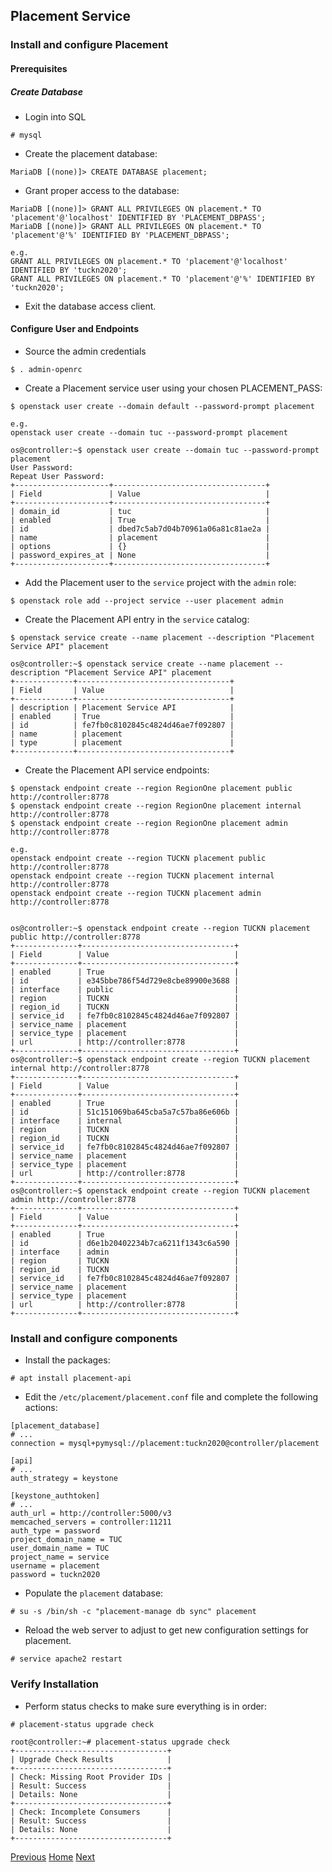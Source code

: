 ## Placement Service

### Install and configure Placement
#### Prerequisites
##### Create Database
- Login into SQL
```
# mysql
```

- Create the placement database:
```
MariaDB [(none)]> CREATE DATABASE placement;
```

- Grant proper access to the database:
```
MariaDB [(none)]> GRANT ALL PRIVILEGES ON placement.* TO 'placement'@'localhost' IDENTIFIED BY 'PLACEMENT_DBPASS';
MariaDB [(none)]> GRANT ALL PRIVILEGES ON placement.* TO 'placement'@'%' IDENTIFIED BY 'PLACEMENT_DBPASS';

e.g.
GRANT ALL PRIVILEGES ON placement.* TO 'placement'@'localhost' IDENTIFIED BY 'tuckn2020';
GRANT ALL PRIVILEGES ON placement.* TO 'placement'@'%' IDENTIFIED BY 'tuckn2020';
```
- Exit the database access client.

#### Configure User and Endpoints
- Source the admin credentials
```
$ . admin-openrc
```

- Create a Placement service user using your chosen PLACEMENT_PASS:
```
$ openstack user create --domain default --password-prompt placement

e.g.
openstack user create --domain tuc --password-prompt placement

os@controller:~$ openstack user create --domain tuc --password-prompt placement
User Password:
Repeat User Password:
+---------------------+----------------------------------+
| Field               | Value                            |
+---------------------+----------------------------------+
| domain_id           | tuc                              |
| enabled             | True                             |
| id                  | dbed7c5ab7d04b70961a06a81c81ae2a |
| name                | placement                        |
| options             | {}                               |
| password_expires_at | None                             |
+---------------------+----------------------------------+
```

- Add the Placement user to the ```service``` project with the ```admin``` role:
```
$ openstack role add --project service --user placement admin
```

- Create the Placement API entry in the ```service``` catalog:
```
$ openstack service create --name placement --description "Placement Service API" placement

os@controller:~$ openstack service create --name placement --description "Placement Service API" placement
+-------------+----------------------------------+
| Field       | Value                            |
+-------------+----------------------------------+
| description | Placement Service API            |
| enabled     | True                             |
| id          | fe7fb0c8102845c4824d46ae7f092807 |
| name        | placement                        |
| type        | placement                        |
+-------------+----------------------------------+
```

- Create the Placement API service endpoints:
```
$ openstack endpoint create --region RegionOne placement public http://controller:8778
$ openstack endpoint create --region RegionOne placement internal http://controller:8778
$ openstack endpoint create --region RegionOne placement admin http://controller:8778

e.g.
openstack endpoint create --region TUCKN placement public http://controller:8778
openstack endpoint create --region TUCKN placement internal http://controller:8778
openstack endpoint create --region TUCKN placement admin http://controller:8778


os@controller:~$ openstack endpoint create --region TUCKN placement public http://controller:8778
+--------------+----------------------------------+
| Field        | Value                            |
+--------------+----------------------------------+
| enabled      | True                             |
| id           | e345bbe786f54d729e8cbe89900e3688 |
| interface    | public                           |
| region       | TUCKN                            |
| region_id    | TUCKN                            |
| service_id   | fe7fb0c8102845c4824d46ae7f092807 |
| service_name | placement                        |
| service_type | placement                        |
| url          | http://controller:8778           |
+--------------+----------------------------------+
os@controller:~$ openstack endpoint create --region TUCKN placement internal http://controller:8778
+--------------+----------------------------------+
| Field        | Value                            |
+--------------+----------------------------------+
| enabled      | True                             |
| id           | 51c151069ba645cba5a7c57ba86e606b |
| interface    | internal                         |
| region       | TUCKN                            |
| region_id    | TUCKN                            |
| service_id   | fe7fb0c8102845c4824d46ae7f092807 |
| service_name | placement                        |
| service_type | placement                        |
| url          | http://controller:8778           |
+--------------+----------------------------------+
os@controller:~$ openstack endpoint create --region TUCKN placement admin http://controller:8778
+--------------+----------------------------------+
| Field        | Value                            |
+--------------+----------------------------------+
| enabled      | True                             |
| id           | d6e1b20402234b7ca6211f1343c6a590 |
| interface    | admin                            |
| region       | TUCKN                            |
| region_id    | TUCKN                            |
| service_id   | fe7fb0c8102845c4824d46ae7f092807 |
| service_name | placement                        |
| service_type | placement                        |
| url          | http://controller:8778           |
+--------------+----------------------------------+
```

### Install and configure components
- Install the packages:
```
# apt install placement-api
```
- Edit the ```/etc/placement/placement.conf``` file and complete the following actions:
```
[placement_database]
# ...
connection = mysql+pymysql://placement:tuckn2020@controller/placement

[api]
# ...
auth_strategy = keystone

[keystone_authtoken]
# ...
auth_url = http://controller:5000/v3
memcached_servers = controller:11211
auth_type = password
project_domain_name = TUC
user_domain_name = TUC
project_name = service
username = placement
password = tuckn2020
```
- Populate the ```placement``` database:
```
# su -s /bin/sh -c "placement-manage db sync" placement
```

- Reload the web server to adjust to get new configuration settings for placement.
```
# service apache2 restart
```

### Verify Installation

- Perform status checks to make sure everything is in order:
```
# placement-status upgrade check

root@controller:~# placement-status upgrade check
+----------------------------------+
| Upgrade Check Results            |
+----------------------------------+
| Check: Missing Root Provider IDs |
| Result: Success                  |
| Details: None                    |
+----------------------------------+
| Check: Incomplete Consumers      |
| Result: Success                  |
| Details: None                    |
+----------------------------------+
```


[Previous](https://github.com/kukkalli/OpenStack/blob/master/services/glance.md#glance-image-service)
[Home](https://github.com/kukkalli/OpenStack#install-openstack-services)
[Next](https://github.com/kukkalli/OpenStack/blob/master/services/nova.md#nova-compute-service)
